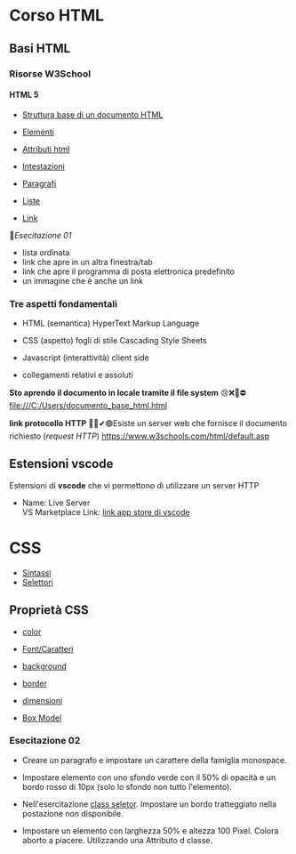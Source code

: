 

# Corso HTML 

## Basi HTML

### Risorse W3School

#### HTML 5

- [Struttura base di un documento HTML](https://www.w3schools.com/html/default.asp)

- [Elementi](https://www.w3schools.com/html/html_elements.asp)
- [Attributi html](https://www.w3schools.com/html/html_attributes.asp)
- [Intestazioni](https://www.w3schools.com/html/html_headings.asp)
- [Paragrafi](https://www.w3schools.com/html/html_paragraphs.asp)
- [Liste](https://www.w3schools.com/html/html_lists.asp) 
- [Link](https://www.w3schools.com/html/html_links.asp) 


🧧*Esecitazione 01*
- lista ordinata
- link che apre in un altra finestra/tab
- link che apre il programma di posta elettronica predefinito
- un immagine  che è anche un link


### Tre aspetti fondamentali

- HTML (semantica) HyperText Markup Language
- CSS (aspetto) fogli di stile  Cascading Style Sheets
- Javascript (interattività) client side

- collegamenti relativi e assoluti

**Sto aprendo il documento in locale tramite il file system**
😢❌🚫⛔[file:///C:/Users/documento_base_html.html
](locale)

**link protocollo HTTP**
💚✅✔🟢Esiste un server web che fornisce il documento richiesto (*request HTTP*)
https://www.w3schools.com/html/default.asp

## Estensioni vscode
Estensioni di **vscode** che vi permettono di utilizzare un server HTTP


- Name: Live Server<br>
  VS Marketplace Link: [link app store di vscode](https://marketplace.visualstudio.com/items?itemName=ritwickdey.LiveServer)




# CSS

  - [Sintassi](https://www.w3schools.com/css/css_syntax.asp)
  - [Selettori](https://www.w3schools.com/css/css_selectors.asp)

## Proprietà CSS
  - [color](https://www.w3schools.com/css/css_colors.asp)
  - [Font/Caratteri](https://www.w3schools.com/css/css_font.asp)
  - [background](https://www.w3schools.com/css/css_background.asp)
  - [border](https://www.w3schools.com/css/css_border.asp)
  - [dimensioni](https://www.w3schools.com/css/css_dimension.asp)

  - [Box Model](https://www.w3schools.com/css/css_boxmodel.asp)



### Esecitazione 02

- Creare un  paragrafo e impostare un carattere della famiglia monospace.

- Impostare elemento con uno sfondo  verde con il 50% di opacità e un bordo rosso di 10px (solo lo sfondo non tutto l'elemento). 

- Nell'esercitazione [class seletor](./selettori_css/class_selector.html).
Impostare un bordo tratteggiato nella postazione non disponibile.

- Impostare un elemento con larghezza 50% e altezza 100 Pixel. Colora aborto a piacere. Utilizzando una  Attributo d classe.